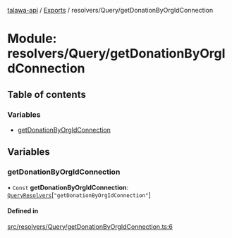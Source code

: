 [talawa-api](../README.md) / [Exports](../modules.md) / resolvers/Query/getDonationByOrgIdConnection

# Module: resolvers/Query/getDonationByOrgIdConnection

## Table of contents

### Variables

- [getDonationByOrgIdConnection](resolvers_Query_getDonationByOrgIdConnection.md#getdonationbyorgidconnection)

## Variables

### getDonationByOrgIdConnection

• `Const` **getDonationByOrgIdConnection**: [`QueryResolvers`](types_generatedGraphQLTypes.md#queryresolvers)[``"getDonationByOrgIdConnection"``]

#### Defined in

[src/resolvers/Query/getDonationByOrgIdConnection.ts:6](https://github.com/PalisadoesFoundation/talawa-api/blob/7d5b1e7/src/resolvers/Query/getDonationByOrgIdConnection.ts#L6)
